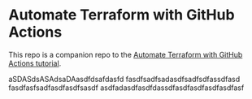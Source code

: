 # Automate Terraform with GitHub Actions

This repo is a companion repo to the [Automate Terraform with GitHub Actions tutorial](https://developer.hashicorp.com/terraform/tutorials/automation/github-actions).

aSDASdsASAdsaDAasdfdsafdasfd
fasdfsadfsadasdfsadfsdfassdfasd
fasdfasfsadfasdfasdfsasdf
asdfadasdfasdfdassdfasdfasdfasdfasdfasf